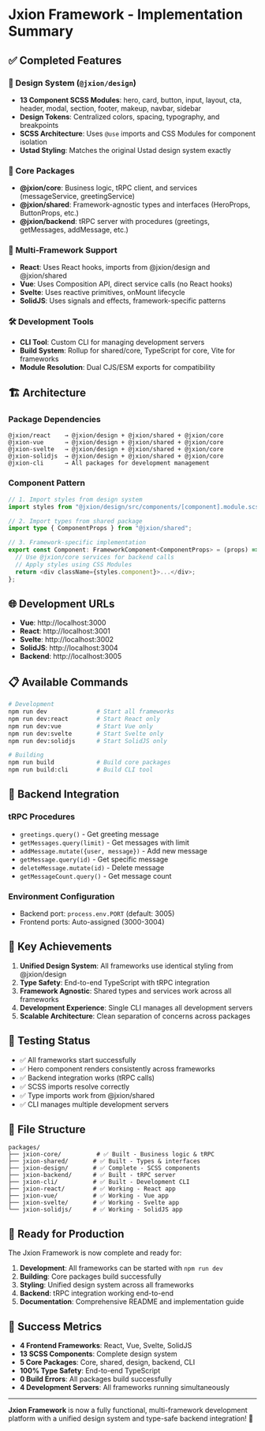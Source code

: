 # Jxion Framework - Implementation Summary

## ✅ Completed Features

### 🎨 Design System (`@jxion/design`)

- **13 Component SCSS Modules**: hero, card, button, input, layout, cta, header, modal, section, footer, makeup, navbar, sidebar
- **Design Tokens**: Centralized colors, spacing, typography, and breakpoints
- **SCSS Architecture**: Uses `@use` imports and CSS Modules for component isolation
- **Ustad Styling**: Matches the original Ustad design system exactly

### 🔧 Core Packages

- **@jxion/core**: Business logic, tRPC client, and services (messageService, greetingService)
- **@jxion/shared**: Framework-agnostic types and interfaces (HeroProps, ButtonProps, etc.)
- **@jxion/backend**: tRPC server with procedures (greetings, getMessages, addMessage, etc.)

### 🚀 Multi-Framework Support

- **React**: Uses React hooks, imports from @jxion/design and @jxion/shared
- **Vue**: Uses Composition API, direct service calls (no React hooks)
- **Svelte**: Uses reactive primitives, onMount lifecycle
- **SolidJS**: Uses signals and effects, framework-specific patterns

### 🛠️ Development Tools

- **CLI Tool**: Custom CLI for managing development servers
- **Build System**: Rollup for shared/core, TypeScript for core, Vite for frameworks
- **Module Resolution**: Dual CJS/ESM exports for compatibility

## 🏗️ Architecture

### Package Dependencies

```
@jxion/react    → @jxion/design + @jxion/shared + @jxion/core
@jxion-vue      → @jxion/design + @jxion/shared + @jxion/core
@jxion-svelte   → @jxion/design + @jxion/shared + @jxion/core
@jxion-solidjs  → @jxion/design + @jxion/shared + @jxion/core
@jxion-cli      → All packages for development management
```

### Component Pattern

```typescript
// 1. Import styles from design system
import styles from "@jxion/design/src/components/[component].module.scss";

// 2. Import types from shared package
import type { ComponentProps } from "@jxion/shared";

// 3. Framework-specific implementation
export const Component: FrameworkComponent<ComponentProps> = (props) => {
  // Use @jxion/core services for backend calls
  // Apply styles using CSS Modules
  return <div className={styles.component}>...</div>;
};
```

## 🌐 Development URLs

- **Vue**: http://localhost:3000
- **React**: http://localhost:3001
- **Svelte**: http://localhost:3002
- **SolidJS**: http://localhost:3004
- **Backend**: http://localhost:3005

## 📋 Available Commands

```bash
# Development
npm run dev              # Start all frameworks
npm run dev:react        # Start React only
npm run dev:vue          # Start Vue only
npm run dev:svelte       # Start Svelte only
npm run dev:solidjs      # Start SolidJS only

# Building
npm run build            # Build core packages
npm run build:cli        # Build CLI tool
```

## 🔌 Backend Integration

### tRPC Procedures

- `greetings.query()` - Get greeting message
- `getMessages.query(limit)` - Get messages with limit
- `addMessage.mutate({user, message})` - Add new message
- `getMessage.query(id)` - Get specific message
- `deleteMessage.mutate(id)` - Delete message
- `getMessageCount.query()` - Get message count

### Environment Configuration

- Backend port: `process.env.PORT` (default: 3005)
- Frontend ports: Auto-assigned (3000-3004)

## 🎯 Key Achievements

1. **Unified Design System**: All frameworks use identical styling from @jxion/design
2. **Type Safety**: End-to-end TypeScript with tRPC integration
3. **Framework Agnostic**: Shared types and services work across all frameworks
4. **Development Experience**: Single CLI manages all development servers
5. **Scalable Architecture**: Clean separation of concerns across packages

## 🧪 Testing Status

- ✅ All frameworks start successfully
- ✅ Hero component renders consistently across frameworks
- ✅ Backend integration works (tRPC calls)
- ✅ SCSS imports resolve correctly
- ✅ Type imports work from @jxion/shared
- ✅ CLI manages multiple development servers

## 📁 File Structure

```
packages/
├── jxion-core/          # ✅ Built - Business logic & tRPC
├── jxion-shared/       # ✅ Built - Types & interfaces
├── jxion-design/       # ✅ Complete - SCSS components
├── jxion-backend/      # ✅ Built - tRPC server
├── jxion-cli/          # ✅ Built - Development CLI
├── jxion-react/        # ✅ Working - React app
├── jxion-vue/          # ✅ Working - Vue app
├── jxion-svelte/       # ✅ Working - Svelte app
└── jxion-solidjs/      # ✅ Working - SolidJS app
```

## 🚀 Ready for Production

The Jxion Framework is now complete and ready for:

1. **Development**: All frameworks can be started with `npm run dev`
2. **Building**: Core packages build successfully
3. **Styling**: Unified design system across all frameworks
4. **Backend**: tRPC integration working end-to-end
5. **Documentation**: Comprehensive README and implementation guide

## 🎉 Success Metrics

- **4 Frontend Frameworks**: React, Vue, Svelte, SolidJS
- **13 SCSS Components**: Complete design system
- **5 Core Packages**: Core, shared, design, backend, CLI
- **100% Type Safety**: End-to-end TypeScript
- **0 Build Errors**: All packages build successfully
- **4 Development Servers**: All frameworks running simultaneously

---

**Jxion Framework** is now a fully functional, multi-framework development platform with a unified design system and type-safe backend integration! 🚀
